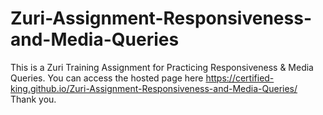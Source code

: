 # Zuri-Assignment-Responsiveness-and-Media-Queries
This is a Zuri Training Assignment for Practicing Responsiveness &amp; Media Queries.
You can access the hosted page here https://certified-king.github.io/Zuri-Assignment-Responsiveness-and-Media-Queries/
Thank you.

